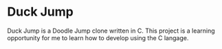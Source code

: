 # Duck Jump
Duck Jump is a Doodle Jump clone written in C. This project is a learning opportunity for me to learn how to develop using the C langage.
